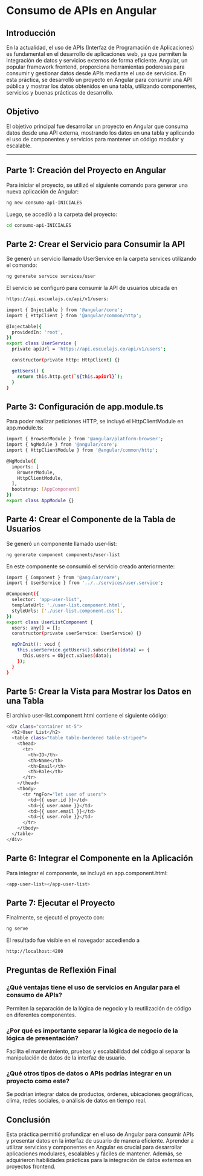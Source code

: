 # Consumo de APIs en Angular

## Introducción
En la actualidad, el uso de APIs (Interfaz de Programación de Aplicaciones) es fundamental en el desarrollo de aplicaciones web, ya que permiten la integración de datos y servicios externos de forma eficiente. Angular, un popular framework frontend, proporciona herramientas poderosas para consumir y gestionar datos desde APIs mediante el uso de servicios. En esta práctica, se desarrolló un proyecto en Angular para consumir una API pública y mostrar los datos obtenidos en una tabla, utilizando componentes, servicios y buenas prácticas de desarrollo.

## Objetivo
El objetivo principal fue desarrollar un proyecto en Angular que consuma datos desde una API externa, mostrando los datos en una tabla y aplicando el uso de componentes y servicios para mantener un código modular y escalable.

---

## Parte 1: Creación del Proyecto en Angular
Para iniciar el proyecto, se utilizó el siguiente comando para generar una nueva aplicación de Angular:

```bash
ng new consumo-api-INICIALES
```
Luego, se accedió a la carpeta del proyecto:

```bash
cd consumo-api-INICIALES
```

## Parte 2: Crear el Servicio para Consumir la API
Se generó un servicio llamado UserService en la carpeta services utilizando el comando:

```bash
ng generate service services/user
```

El servicio se configuró para consumir la API de usuarios ubicada en 

```bash
https://api.escuelajs.co/api/v1/users:
```

```bash
import { Injectable } from '@angular/core';
import { HttpClient } from '@angular/common/http';

@Injectable({
  providedIn: 'root',
})
export class UserService {
  private apiUrl = 'https://api.escuelajs.co/api/v1/users';

  constructor(private http: HttpClient) {}

  getUsers() {
    return this.http.get(`${this.apiUrl}`);
  }
}
```

## Parte 3: Configuración de app.module.ts
Para poder realizar peticiones HTTP, se incluyó el HttpClientModule en app.module.ts:

```bash
import { BrowserModule } from '@angular/platform-browser';
import { NgModule } from '@angular/core';
import { HttpClientModule } from '@angular/common/http';

@NgModule({
  imports: [
    BrowserModule,
    HttpClientModule,
  ],
  bootstrap: [AppComponent]
})
export class AppModule {}
```

## Parte 4: Crear el Componente de la Tabla de Usuarios
Se generó un componente llamado user-list:

```bash
ng generate component components/user-list
```

En este componente se consumió el servicio creado anteriormente:

```bash
import { Component } from '@angular/core';
import { UserService } from '../../services/user.service';

@Component({
  selector: 'app-user-list',
  templateUrl: './user-list.component.html',
  styleUrls: ['./user-list.component.css'],
})
export class UserListComponent {
  users: any[] = [];
  constructor(private userService: UserService) {}

  ngOnInit(): void {
    this.userService.getUsers().subscribe((data) => {
      this.users = Object.values(data);
    });
  }
}
```

## Parte 5: Crear la Vista para Mostrar los Datos en una Tabla
El archivo user-list.component.html contiene el siguiente código:

```bash
<div class="container mt-5">
  <h2>User List</h2>
  <table class="table table-bordered table-striped">
    <thead>
      <tr>
        <th>ID</th>
        <th>Name</th>
        <th>Email</th>
        <th>Role</th>
      </tr>
    </thead>
    <tbody>
      <tr *ngFor="let user of users">
        <td>{{ user.id }}</td>
        <td>{{ user.name }}</td>
        <td>{{ user.email }}</td>
        <td>{{ user.role }}</td>
      </tr>
    </tbody>
  </table>
</div>
```

## Parte 6: Integrar el Componente en la Aplicación
Para integrar el componente, se incluyó en app.component.html:

```bash
<app-user-list></app-user-list>
```

## Parte 7: Ejecutar el Proyecto
Finalmente, se ejecutó el proyecto con:

```bash
ng serve
```

El resultado fue visible en el navegador accediendo a 

```bash
http://localhost:4200
```

## Preguntas de Reflexión Final
### ¿Qué ventajas tiene el uso de servicios en Angular para el consumo de APIs?

Permiten la separación de la lógica de negocio y la reutilización de código en diferentes componentes.

### ¿Por qué es importante separar la lógica de negocio de la lógica de presentación?

Facilita el mantenimiento, pruebas y escalabilidad del código al separar la manipulación de datos de la interfaz de usuario.

### ¿Qué otros tipos de datos o APIs podrías integrar en un proyecto como este?

Se podrían integrar datos de productos, órdenes, ubicaciones geográficas, clima, redes sociales, o análisis de datos en tiempo real.

## Conclusión
Esta práctica permitió profundizar en el uso de Angular para consumir APIs y presentar datos en la interfaz de usuario de manera eficiente. Aprender a utilizar servicios y componentes en Angular es crucial para desarrollar aplicaciones modulares, escalables y fáciles de mantener. Además, se adquirieron habilidades prácticas para la integración de datos externos en proyectos frontend.
